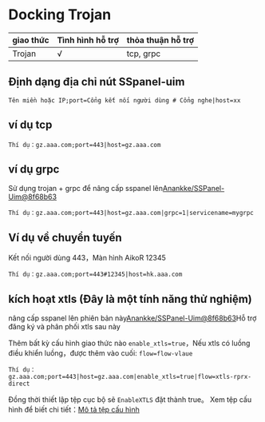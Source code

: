 # Docking Trojan

| giao thức | Tình hình hỗ trợ | thỏa thuận hỗ trợ |
| :--- | :--- | :--- |
| Trojan | √ | tcp, grpc |

## Định dạng địa chỉ nút SSpanel-uim

```text
Tên miền hoặc IP;port=Cổng kết nối người dùng # Cổng nghe|host=xx
```

## ví dụ tcp

```text
Thí dụ：gz.aaa.com;port=443|host=gz.aaa.com
```

## ví dụ grpc

Sử dụng trojan + grpc để nâng cấp sspanel lên[Anankke/SSPanel-Uim@8f68b63](https://github.com/Anankke/SSPanel-Uim/commit/8f68b6360baf9f6624e1158e3cae81d93d1db107)

```text
Thí dụ：gz.aaa.com;port=443|host=gz.aaa.com|grpc=1|servicename=mygrpc
```

## Ví dụ về chuyển tuyến

Kết nối người dùng 443，Màn hình AikoR 12345

```text
Thí dụ：gz.aaa.com;port=443#12345|host=hk.aaa.com
```

## kích hoạt xtls **\(Đây là một tính năng thử nghiệm\)**

nâng cấp sspanel lên phiên bản này[Anankke/SSPanel-Uim@8f68b63](https://github.com/Anankke/SSPanel-Uim/commit/8f68b6360baf9f6624e1158e3cae81d93d1db107)Hỗ trợ đăng ký và phân phối xtls sau này

Thêm bất kỳ cấu hình giao thức nào `enable_xtls=true`，Nếu xtls có luồng điều khiển luồng，được thêm vào cuối: `flow=flow-vlaue`

```text
Thí dụ：gz.aaa.com;port=443|host=gz.aaa.com|enable_xtls=true|flow=xtls-rprx-direct
```

Đồng thời thiết lập tệp cục bộ sẽ `EnableXTLS` đặt thành true。 Xem tệp cấu hình để biết chi tiết：[Mô tả tệp cấu hình](https://github.com/AikoR-project/AikoR-doc/tree/af55d4cc45735ca8d00491aa97f8cbbd97c8faf4/sspanel/config/README.md)

